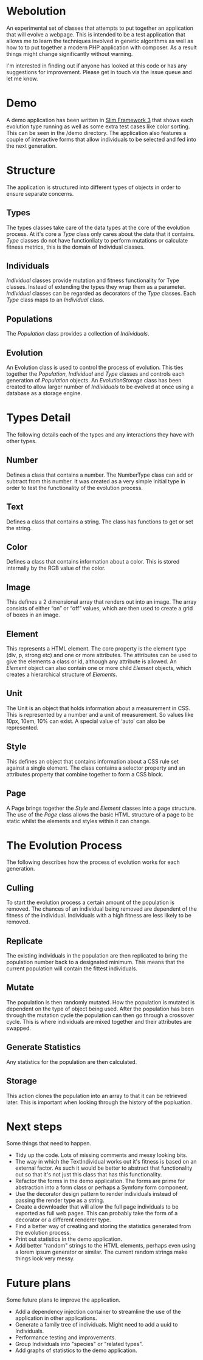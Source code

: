 Webolution
==========

An experimental set of classes that attempts to put together an application that will evolve a webpage. This is intended
to be a test application that allows me to learn the techniques involved in genetic algorithms as well as how to to
put together a modern PHP application with composer. As a result things might change significantly without warning. 

I'm interested in finding out if anyone has looked at this code or has any suggestions for improvement. Please get in touch via the issue queue and let me know.

Demo
====

A demo application has been written in [Slim Framework 3](https://www.slimframework.com/) that shows each evolution type running as well as some extra test cases like color sorting. This can be seen in the /demo directory. The application also features a couple of interactive forms that allow individuals to be selected and fed into the next generation.

Structure
=========
The application is structured into different types of objects in order to ensure separate concerns.

Types
-----
The types classes take care of the data types at the core of the evolution process. At it's core a _Type_ class only cares about the data that it contains. _Type_ classes do not have functionliaty to perform mutations or calculate fitness metrics, this is the domain of Individual classes.

Individuals
-----------
_Individual_ classes provide mutation and fitness functionality for Type classes. Instead of extending the types they wrap them as a parameter. _Individual_ classes can be regarded as decorators of the _Type_ classes. Each _Type_ class maps to an _Individual_ class.

Populations
-----------
The _Population_ class provides a collection of _Individuals_.

Evolution
---------
An Evolution class is used to control the process of evolution. This ties together the _Population_, _Individual_ and _Type_ classes and controls each generation of _Population_ objects.
An _EvolutionStorage_ class has been created to allow larger number of _Individuals_ to be evolved at once using a database as a storage engine.


Types Detail
============
The following details each of the types and any interactions they have with other types.

Number
------
Defines a class that contains a number. The NumberType class can add or subtract from this number. It was created as a very simple initial type in order to test the functionality of the evolution process.

Text
----
Defines a class that contains a string. The class has functions to get or set the string.

Color
-----
Defines a class that contains information about a color. This is stored internally by the RGB value of the color.

Image
-----
This defines a 2 dimensional array that renders out into an image. The array consists of either “on” or “off” values, which are then used to create a grid of boxes in an image.

Element
-------
This represents a HTML element. The core property is the element type (div, p, strong etc) and one or more attributes. The attributes can be used to give the elements a class or id, although any attribute is allowed.
An _Element_ object can also contain one or more child _Element_ objects, which creates a hierarchical structure of _Elements_.

Unit
----
The Unit is an object that holds information about a measurement in CSS. This is represented by a number and a unit of measurement. So values like 10px, 10em, 10% can exist.
A special value of ‘auto’ can also be represented.

Style
-----
This defines an object that contains information about a CSS rule set against a single element. The class contains a selector property and an attributes property that combine together to form a CSS block.
 
Page
----
A Page brings together the _Style_ and _Element_ classes into a page structure. The use of the _Page_ class allows the basic HTML structure of a page to be static whilst the elements and styles within it can change.

The Evolution Process
=====================
The following describes how the process of evolution works for each generation.

Culling
-------
To start the evolution process a certain amount of the population is removed. The chances of an individual being removed are dependent of the fitness of the individual. Individuals with a high fitness are less likely to be removed.

Replicate
---------
The existing individuals in the population are then replicated to bring the population number back to a designated minimum. This means that the current population will contain the fittest individuals.

Mutate
------
The population is then randomly mutated. How the population is mutated is dependent on the type of object being used.
After the population has been through the mutation cycle the population can then go through a crossover cycle. This is where individuals are mixed together and their attributes are swapped.

Generate Statistics
-------------------
Any statistics for the population are then calculated.

Storage
-------
This action clones the population into an array to that it can be retrieved later. This is important when looking through the history of the popluation.



Next steps
==========
Some things that need to happen.

- Tidy up the code. Lots of missing comments and messy looking bits.
- The way in which the TextIndividual works out it's fitness is based on an external factor. As such it would be better to abstract that functionality out so that it's not just this class that has this functionality.
- Refactor the forms in the demo application. The forms are prime for abstraction into a form class or perhaps a Symfony form component.
- Use the decorator design pattern to render individuals instead of passing the render type as a string.
- Create a downloader that will allow the full page individuals to be exported as full web pages. This can probably take the form of a decorator or a different renderer type.
- Find a better way of creating and storing the statistics generated from the evolution process.
- Print out statistics in the demo application.
- Add better "random" strings to the HTML elements, perhaps even using a lorem ipsum generator or similar. The current random strings make things look very messy.

Future plans
============
Some future plans to improve the application.

- Add a dependency injection container to streamline the use of the application in other applications.
- Generate a family tree of individuals. Might need to add a uuid to Individuals.
- Performance testing and improvements.
- Group Individuals into "species" or "related types".
- Add graphs of statistics to the demo application.
